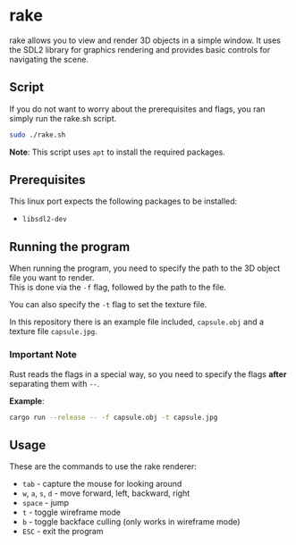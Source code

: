# rake

rake allows you to view and render 3D objects in a simple window. 
It uses the SDL2 library for graphics rendering and provides basic controls for navigating the scene.

## Script

If you do not want to worry about the prerequisites and flags, you ran simply run the rake.sh script.

```bash
sudo ./rake.sh
```

**Note**: This script uses `apt` to install the required packages.

## Prerequisites

This linux port expects the following packages to be installed:

- `libsdl2-dev`

## Running the program

When running the program, you need to specify the path to the 3D object file you want to render.  
This is done via the `-f` flag, followed by the path to the file.

You can also specify the `-t` flag to set the texture file.

In this repository there is an example file included, `capsule.obj` and a texture file `capsule.jpg`.

### Important Note

Rust reads the flags in a special way, so you need to specify the flags **after** separating them with `--`.

**Example**:

```bash
cargo run --release -- -f capsule.obj -t capsule.jpg
```

## Usage

These are the commands to use the rake renderer:

- `tab` - capture the mouse for looking around
- `w`, `a`, `s`, `d` - move forward, left, backward, right
- `space` - jump
- `t` - toggle wireframe mode
- `b` - toggle backface culling (only works in wireframe mode)
- `ESC` - exit the program